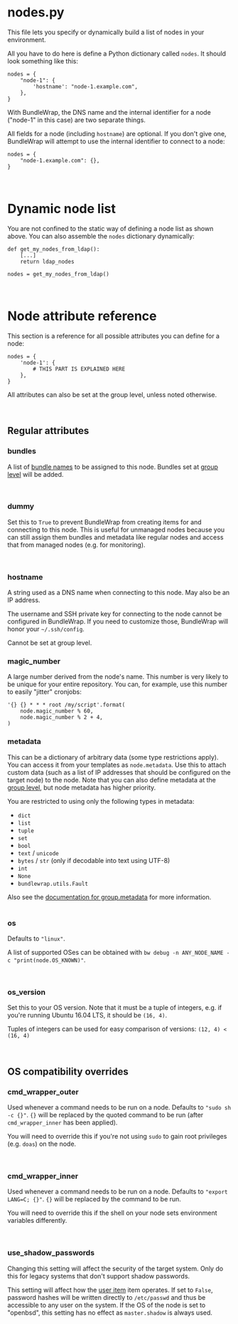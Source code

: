 # nodes.py

This file lets you specify or dynamically build a list of nodes in your environment.

All you have to do here is define a Python dictionary called `nodes`. It should look something like this:

	nodes = {
	    "node-1": {
	        'hostname': "node-1.example.com",
	    },
	}



With BundleWrap, the DNS name and the internal identifier for a node ("node-1" in this case) are two separate things.

All fields for a node (including `hostname`) are optional. If you don't give one, BundleWrap will attempt to use the internal identifier to connect to a node:

	nodes = {
	    "node-1.example.com": {},
	}

<br>

# Dynamic node list

You are not confined to the static way of defining a node list as shown above. You can also assemble the `nodes` dictionary dynamically:

	def get_my_nodes_from_ldap():
	    [...]
	    return ldap_nodes

	nodes = get_my_nodes_from_ldap()

<br>

# Node attribute reference

This section is a reference for all possible attributes you can define for a node:

	nodes = {
	    'node-1': {
	        # THIS PART IS EXPLAINED HERE
	    },
	}

All attributes can also be set at the group level, unless noted otherwise.

<br>

## Regular attributes

### bundles

A list of [bundle names](bundles.md) to be assigned to this node. Bundles set at [group level](groups.py.md) will be added.

<br>

### dummy

Set this to `True` to prevent BundleWrap from creating items for and connecting to this node. This is useful for unmanaged nodes because you can still assign them bundles and metadata like regular nodes and access that from managed nodes (e.g. for monitoring).

<br>

### hostname

A string used as a DNS name when connecting to this node. May also be an IP address.

<div class="alert alert-info">The username and SSH private key for connecting to the node cannot be configured in BundleWrap. If you need to customize those, BundleWrap will honor your <code>~/.ssh/config</code>.</div>

Cannot be set at group level.


### magic_number

A large number derived from the node's name. This number is very likely to be unique for your entire repository. You can, for example, use this number to easily "jitter" cronjobs:

    '{} {} * * * root /my/script'.format(
        node.magic_number % 60,
        node.magic_number % 2 + 4,
    )


### metadata

This can be a dictionary of arbitrary data (some type restrictions apply). You can access it from your templates as `node.metadata`. Use this to attach custom data (such as a list of IP addresses that should be configured on the target node) to the node. Note that you can also define metadata at the [group level](groups.py.md#metadata), but node metadata has higher priority.

You are restricted to using only the following types in metadata:

* `dict`
* `list`
* `tuple`
* `set`
* `bool`
* `text` / `unicode`
* `bytes` / `str` (only if decodable into text using UTF-8)
* `int`
* `None`
* `bundlewrap.utils.Fault`

<div class="alert alert-info">Also see the <a href="../groups.py#metadata">documentation for group.metadata</a> for more information.</div>

<br>

### os

Defaults to `"linux"`.

A list of supported OSes can be obtained with `bw debug -n ANY_NODE_NAME -c "print(node.OS_KNOWN)"`.

<br>

### os_version

Set this to your OS version. Note that it must be a tuple of integers, e.g. if you're running Ubuntu 16.04 LTS, it should be `(16, 4)`.

Tuples of integers can be used for easy comparison of versions: `(12, 4) < (16, 4)`

<br>

## OS compatibility overrides

### cmd_wrapper_outer

Used whenever a command needs to be run on a node. Defaults to `"sudo sh -c {}"`. `{}` will be replaced by the quoted command to be run (after `cmd_wrapper_inner` has been applied).

You will need to override this if you're not using `sudo` to gain root privileges (e.g. `doas`) on the node.

<br>

### cmd_wrapper_inner

Used whenever a command needs to be run on a node. Defaults to `"export LANG=C; {}"`. `{}` will be replaced by the command to be run.

You will need to override this if the shell on your node sets environment variables differently.

<br>

### use_shadow_passwords

<div class="alert alert-warning">Changing this setting will affect the security of the target system. Only do this for legacy systems that don't support shadow passwords.</div>

This setting will affect how the [user item](../items/user.md) item operates. If set to `False`, password hashes will be written directly to `/etc/passwd` and thus be accessible to any user on the system. If the OS of the node is set to "openbsd", this setting has no effect as `master.shadow` is always used.

